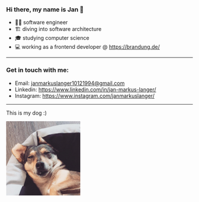 ### Hi there, my name is Jan 👋

- 🧑‍💼 software engineer
- 🏗️ diving into software architecture
- 🎓 studying computer science
- 💻 working as a frontend developer @ https://brandung.de/

---

### Get in touch with me:

- Email: [janmarkuslanger10121994@gmail.com](janmarkuslanger10121994@gmail.com) 
- Linkedin: https://www.linkedin.com/in/jan-markus-langer/
- Instagram: https://www.instagram.com/janmarkuslanger/

---

<p>This is my dog :)</p>
<img width="200" src="nuri.jpeg" />

